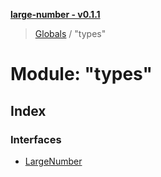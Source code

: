 **[large-number - v0.1.1](../README.md)**

> [Globals](../globals.md) / "types"

# Module: "types"

## Index

### Interfaces

* [LargeNumber](../interfaces/_types_.largenumber.md)
